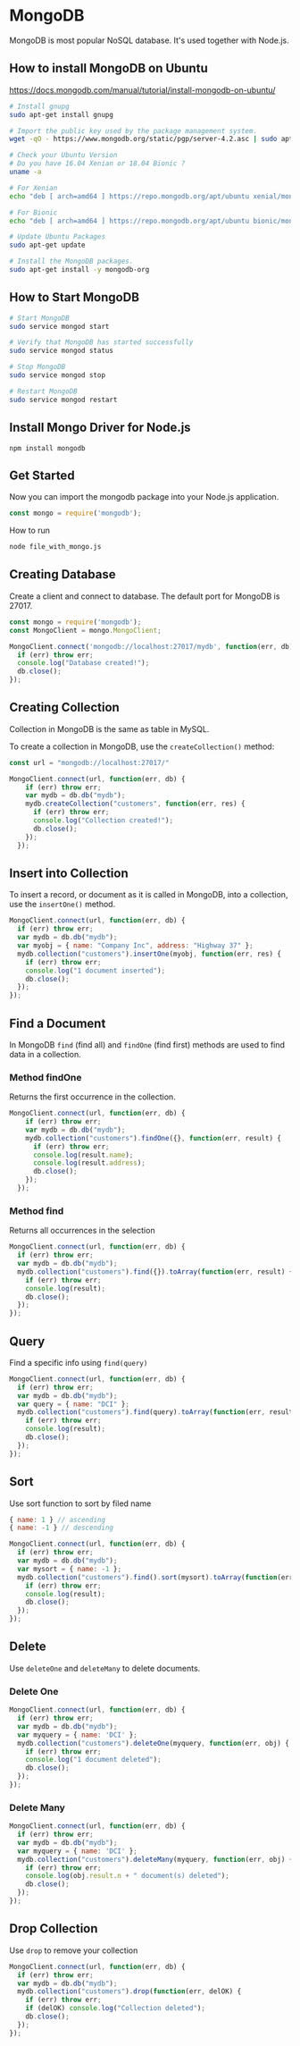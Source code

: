 # MongoDB

MongoDB is most popular NoSQL database. It's used together with Node.js.

## How to install MongoDB on Ubuntu

https://docs.mongodb.com/manual/tutorial/install-mongodb-on-ubuntu/

```bash
# Install gnupg
sudo apt-get install gnupg

# Import the public key used by the package management system.
wget -qO - https://www.mongodb.org/static/pgp/server-4.2.asc | sudo apt-key add - 

# Check your Ubuntu Version
# Do you have 16.04 Xenian or 18.04 Bionic ?
uname -a

# For Xenian
echo "deb [ arch=amd64 ] https://repo.mongodb.org/apt/ubuntu xenial/mongodb-org/4.2 multiverse" | sudo tee /etc/apt/sources.list.d/mongodb-org-4.2.list

# For Bionic
echo "deb [ arch=amd64 ] https://repo.mongodb.org/apt/ubuntu bionic/mongodb-org/4.2 multiverse" | sudo tee /etc/apt/sources.list.d/mongodb-org-4.2.list

# Update Ubuntu Packages
sudo apt-get update

# Install the MongoDB packages.
sudo apt-get install -y mongodb-org
``` 

## How to Start MongoDB

```bash
# Start MongoDB
sudo service mongod start

# Verify that MongoDB has started successfully
sudo service mongod status

# Stop MongoDB
sudo service mongod stop

# Restart MongoDB
sudo service mongod restart
```

## Install Mongo Driver for Node.js

```
npm install mongodb
```

## Get Started

Now you can import the mongodb package into your Node.js application.  
```javascript
const mongo = require('mongodb');
```

How to run
```bash
node file_with_mongo.js
```

## Creating Database

Create a client and connect to database. The default port for MongoDB is 27017. 
```javascript
const mongo = require('mongodb');
const MongoClient = mongo.MongoClient;

MongoClient.connect('mongodb://localhost:27017/mydb', function(err, db) {
  if (err) throw err;
  console.log("Database created!");
  db.close();
});
```

## Creating Collection

Collection in MongoDB is the same as table in MySQL.

To create a collection in MongoDB, use the `createCollection()` method:

```javascript
const url = "mongodb://localhost:27017/"

MongoClient.connect(url, function(err, db) {
    if (err) throw err;
    var mydb = db.db("mydb");
    mydb.createCollection("customers", function(err, res) {
      if (err) throw err;
      console.log("Collection created!");
      db.close();
    });
  });
```

## Insert into Collection
To insert a record, or document as it is called in MongoDB, into a collection, use the `insertOne()` method.

```javascript
MongoClient.connect(url, function(err, db) {
  if (err) throw err;
  var mydb = db.db("mydb");
  var myobj = { name: "Company Inc", address: "Highway 37" };
  mydb.collection("customers").insertOne(myobj, function(err, res) {
    if (err) throw err;
    console.log("1 document inserted");
    db.close();
  });
});
```

## Find a Document
In MongoDB `find` (find all) and `findOne` (find first) methods are used to find data in a collection.

### Method findOne

Returns the first occurrence in the collection.

```javascript
MongoClient.connect(url, function(err, db) {
    if (err) throw err;
    var mydb = db.db("mydb");
    mydb.collection("customers").findOne({}, function(err, result) {
      if (err) throw err;
      console.log(result.name);
      console.log(result.address);
      db.close();
    });
  });
```

### Method find

Returns all occurrences in the selection

```javascript
MongoClient.connect(url, function(err, db) {
  if (err) throw err;
  var mydb = db.db("mydb");
  mydb.collection("customers").find({}).toArray(function(err, result) {
    if (err) throw err;
    console.log(result);
    db.close();
  });
});

```

## Query

Find a specific info using `find(query)` 

```javascript
MongoClient.connect(url, function(err, db) {
  if (err) throw err;
  var mydb = db.db("mydb");
  var query = { name: "DCI" };
  mydb.collection("customers").find(query).toArray(function(err, result) {
    if (err) throw err;
    console.log(result);
    db.close();
  });
});
```

## Sort

Use sort function to sort by filed name

```javascript
{ name: 1 } // ascending
{ name: -1 } // descending
```

```javascript
MongoClient.connect(url, function(err, db) {
  if (err) throw err;
  var mydb = db.db("mydb");
  var mysort = { name: -1 };
  mydb.collection("customers").find().sort(mysort).toArray(function(err, result) {
    if (err) throw err;
    console.log(result);
    db.close();
  });
});
```

## Delete

Use `deleteOne` and `deleteMany` to delete documents.

### Delete One

```javascript
MongoClient.connect(url, function(err, db) {
  if (err) throw err;
  var mydb = db.db("mydb");
  var myquery = { name: 'DCI' };
  mydb.collection("customers").deleteOne(myquery, function(err, obj) {
    if (err) throw err;
    console.log("1 document deleted");
    db.close();
  });
});
```

### Delete Many

```javascript
MongoClient.connect(url, function(err, db) {
  if (err) throw err;
  var mydb = db.db("mydb");
  var myquery = { name: 'DCI' };
  mydb.collection("customers").deleteMany(myquery, function(err, obj) {
    if (err) throw err;
    console.log(obj.result.n + " document(s) deleted");
    db.close();
  });
});
```

## Drop Collection

Use `drop` to remove your collection

```javascript
MongoClient.connect(url, function(err, db) {
  if (err) throw err;
  var mydb = db.db("mydb");
  mydb.collection("customers").drop(function(err, delOK) {
    if (err) throw err;
    if (delOK) console.log("Collection deleted");
    db.close();
  });
});
```


